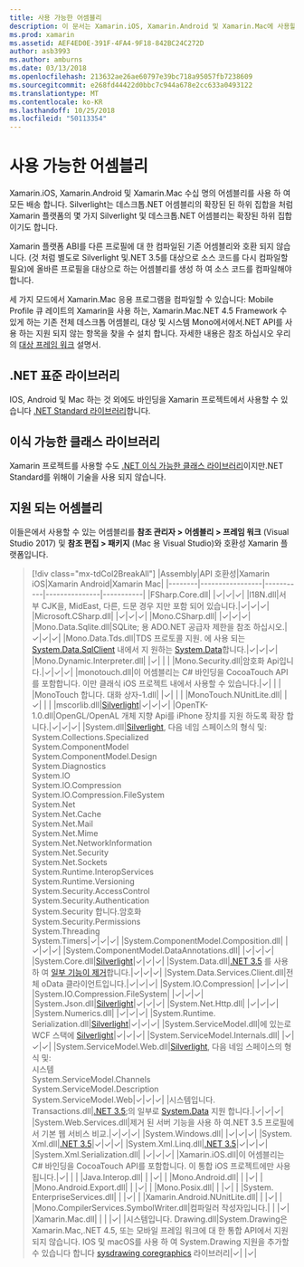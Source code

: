 ```yaml
---
title: 사용 가능한 어셈블리
description: 이 문서는 Xamarin.iOS, Xamarin.Android 및 Xamarin.Mac에 사용할 수 있는 어셈블리를 나열합니다. .NET Standard 라이브러리 및 이식 가능한 클래스 라이브러리에 대 한 설명서도 연결 됩니다.
ms.prod: xamarin
ms.assetid: AEF4ED0E-391F-4FA4-9F18-842BC24C272D
author: asb3993
ms.author: amburns
ms.date: 03/13/2018
ms.openlocfilehash: 213632ae26ae60797e39bc718a95057fb7238609
ms.sourcegitcommit: e268fd44422d0bbc7c944a678e2cc633a0493122
ms.translationtype: MT
ms.contentlocale: ko-KR
ms.lasthandoff: 10/25/2018
ms.locfileid: "50113354"
---
```

# <a name="available-assemblies"></a>사용 가능한 어셈블리

Xamarin.iOS, Xamarin.Android 및 Xamarin.Mac 수십 명의 어셈블리를 사용 하 여 모든 배송 합니다. Silverlight는 데스크톱.NET 어셈블리의 확장된 된 하위 집합을 처럼 Xamarin 플랫폼의 몇 가지 Silverlight 및 데스크톱.NET 어셈블리는 확장된 하위 집합 이기도 합니다.

Xamarin 플랫폼 ABI를 다른 프로필에 대 한 컴파일된 기존 어셈블리와 호환 되지 않습니다. (것 처럼 별도로 Silverlight 및.NET 3.5를 대상으로 소스 코드를 다시 컴파일할 필요)에 올바른 프로필을 대상으로 하는 어셈블리를 생성 하 여 소스 코드를 컴파일해야 합니다.

세 가지 모드에서 Xamarin.Mac 응용 프로그램을 컴파일할 수 있습니다: Mobile Profile 큐 레이트의 Xamarin을 사용 하는, Xamarin.Mac.NET 4.5 Framework 수 있게 하는 기존 전체 데스크톱 어셈블리, 대상 및 시스템 Mono에서에서.NET API를 사용 하는 지원 되지 않는 항목을 찾을 수 설치 합니다. 자세한 내용은 참조 하십시오 우리의 [대상 프레임 워크](~/mac/platform/target-framework.md) 설명서.

## <a name="net-standard-libraries"></a>.NET 표준 라이브러리

IOS, Android 및 Mac 하는 것 외에도 바인딩을 Xamarin 프로젝트에서 사용할 수 있습니다 [.NET Standard 라이브러리](~/cross-platform/app-fundamentals/net-standard.md)합니다.

## <a name="portable-class-libraries"></a>이식 가능한 클래스 라이브러리

Xamarin 프로젝트를 사용할 수도 [.NET 이식 가능한 클래스 라이브러리](~/cross-platform/app-fundamentals/pcl.md)이지만.NET Standard를 위해이 기술을 사용 되지 않습니다.

## <a name="supported-assemblies"></a>지원 되는 어셈블리

이들은에서 사용할 수 있는 어셈블리를 **참조 관리자 > 어셈블리 > 프레임 워크** (Visual Studio 2017) 및 **참조 편집 > 패키지** (Mac 용 Visual Studio)와 호환성 Xamarin 플랫폼입니다.

> [!div class="mx-tdCol2BreakAll"]
> |Assembly|API 호환성|Xamarin iOS|Xamarin Android|Xamarin Mac|
> |--------|-----------------|-----------|---------------|-----------|
> |FSharp.Core.dll| |✓|✓|✓|
> |l18N.dll|서 부 CJK을, MidEast, 다른, 드문 경우 지만 포함 되어 있습니다.|✓|✓|✓|
> |Microsoft.CSharp.dll| |✓|✓|✓|
> |Mono.CSharp.dll| |✓|✓|✓|
> |Mono.Data.Sqlite.dll|SQLite; 용 ADO.NET 공급자 제한을 참조 하십시오.|✓|✓|✓|
> |Mono.Data.Tds.dll|TDS 프로토콜 지원. 에 사용 되는 [System.Data.SqlClient](xref:System.Data.SqlClient) 내에서 지 원하는 [System.Data](xref:System.Data)합니다.|✓|✓|✓|
> |Mono.Dynamic.&#8203;Interpreter.dll| |✓| | |
> |Mono.Security.dll|암호화 Api입니다.|✓|✓|✓|
> |monotouch.dll|이 어셈블리는 C# 바인딩을 CocoaTouch API를 포함합니다. 이만 클래식 iOS 프로젝트 내에서 사용할 수 있습니다.|✓| | |
> |MonoTouch 합니다. &#8203;대화 상자-1.dll| |✓| | |
> |MonoTouch.&#8203;NUnitLite.dll| |✓| | |
> |mscorlib.dll|[Silverlight](https://msdn.microsoft.com/library/cc838194(VS.95).aspx)|✓|✓|✓|
> |OpenTK-1.0.dll|OpenGL/OpenAL 개체 지향 Api를 iPhone 장치를 지원 하도록 확장 합니다.|✓|✓|✓|
> |System.dll|[Silverlight](https://msdn.microsoft.com/library/cc838194(VS.95).aspx), 다음 네임 스페이스의 형식 및:<br />System.Collections.Specialized<br />System.&#8203;ComponentModel<br />System.ComponentModel.Design<br />System.Diagnostics<br />System.IO<br />System.IO.Compression<br />System.IO.Compression.FileSystem<br />System.Net<br />System.Net.Cache<br />System.Net.Mail<br />System.Net.Mime<br />System.Net.&#8203;NetworkInformation<br />System.Net.Security<br />System.Net.Sockets<br />System.Runtime.&#8203;InteropServices<br />System.Runtime.Versioning<br />System.Security.&#8203;AccessControl<br />System.Security.Authentication<br />System.Security 합니다. &#8203;암호화<br />System.Security.Permissions<br />System.Threading<br />System.Timers|✓|✓|✓|
> |System.&#8203;ComponentModel.&#8203;Composition.dll| |✓|✓|✓|
> |System.&#8203;ComponentModel.&#8203;DataAnnotations.dll| |✓|✓|✓|
> |System.Core.dll|[Silverlight](https://msdn.microsoft.com/library/cc838194(VS.95).aspx)|✓|✓|✓|
> |System.Data.dll|[.NET 3.5](http://msdn.microsoft.com/library/ms229335.aspx) 를 사용 하 여 [일부 기능이 제거](~/ios/data-cloud/system.data.md)합니다.|✓|✓|✓|
> |System.Data.&#8203;Services.&#8203;Client.dll|전체 oData 클라이언트입니다.|✓|✓|✓|
> |System.IO.&#8203;Compression| |✓|✓|✓|
> |System.IO.&#8203;Compression.&#8203;FileSystem| |✓|✓|✓|
> |System.Json.dll|[Silverlight](http://msdn.microsoft.com/library/cc838194(VS.95).aspx)|✓|✓|✓|
> |System.Net.&#8203;Http.dll| |✓|✓|✓|
> |System.&#8203;Numerics.dll| |✓|✓|✓|
> |System.Runtime.&#8203;Serialization.dll|[Silverlight](http://msdn.microsoft.com/library/cc838194(VS.95).aspx)|✓|✓|✓|
> |System.&#8203;ServiceModel.dll|에 있는로 WCF 스택에 [Silverlight](http://msdn.microsoft.com/library/cc838194(VS.95).aspx)|✓|✓|✓|
> |System.&#8203;ServiceModel.&#8203;Internals.dll| |✓|✓|✓|
> |System.&#8203;ServiceModel.&#8203;Web.dll|[Silverlight](http://msdn.microsoft.com/library/cc838194(VS.95).aspx), 다음 네임 스페이스의 형식 및: <br />시스템<br />System.ServiceModel.Channels<br />System.ServiceModel.Description<br />System.ServiceModel.Web|✓|✓|✓|
> |시스템입니다. &#8203;Transactions.dll|[.NET 3.5](http://msdn.microsoft.com/library/ms229335.aspx);의 일부로 [System.Data](~/ios/data-cloud/system.data.md) 지원 합니다.|✓|✓|✓|
> |System.Web.&#8203;Services.dll|제거 된 서버 기능을 사용 하 여.NET 3.5 프로필에서 기본 웹 서비스 비교.|✓|✓|✓|
> |System.&#8203;Windows.dll| |✓|✓|✓|
> |System.&#8203;Xml.dll|[.NET 3.5](http://msdn.microsoft.com/library/ms229335.aspx)|✓|✓|✓|
> |System.Xml.&#8203;Linq.dll|[.NET 3.5](http://msdn.microsoft.com/library/ms229335.aspx)|✓|✓|✓|
> |System.Xml.Serialization.dll| |✓|✓|✓|
> |Xamarin.iOS.dll|이 어셈블리는 C# 바인딩을 CocoaTouch API를 포함합니다. 이 통합 iOS 프로젝트에만 사용 됩니다.|✓| | |
> |Java.Interop.dll| | |✓| |
> |Mono.Android.dll| | |✓| |
> |Mono.Android.&#8203;Export.dll| | |✓| |
> |Mono.Posix.dll| | |✓| |
> |System.&#8203;EnterpriseServices.dll| | |✓| |
> |Xamarin.Android.&#8203;NUnitLite.dll| | |✓| |
> |Mono.CompilerServices.&#8203;SymbolWriter.dll|컴파일러 작성자입니다.| | |✓|
> |Xamarin.Mac.dll| | | |✓|
> |시스템입니다. &#8203;Drawing.dll|System.Drawing은 Xamarin.Mac,.NET 4.5, 또는 모바일 프레임 워크에 대 한 통합 API에서 지원 되지 않습니다. IOS 및 macOS를 사용 하 여 System.Drawing 지원을 추가할 수 있습니다 합니다 [sysdrawing coregraphics](https://github.com/mono/sysdrawing-coregraphics) 라이브러리|✓| |✓|
